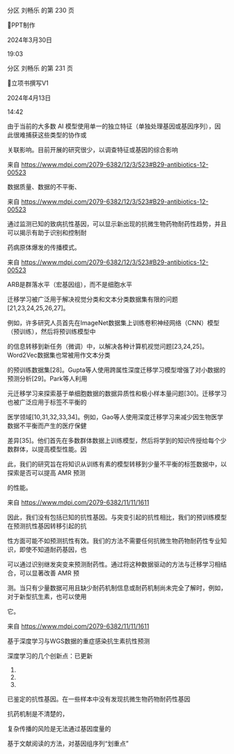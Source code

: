 分区 刘畅乐 的第 230 页

PPT制作

2024年3月30日

19:03

分区 刘畅乐 的第 231 页

立项书撰写V1

2024年4月13日

14:42



由于当前的大多数 AI 模型使用单一的独立特征（单独处理基因或基因序列），因此很难捕获这些类型的协作或

关联影响。目前开展的研究很少，以调查特征或基因的综合影响

来自 <https://www.mdpi.com/2079-6382/12/3/523#B29-antibiotics-12-00523>

数据质量、数据的不平衡、

来自 <https://www.mdpi.com/2079-6382/12/3/523#B29-antibiotics-12-00523>

通过监测已知的致病抗性基因，可以显示新出现的抗微生物药物耐药性趋势，并且可以揭示有助于识别和控制耐

药病原体爆发的传播模式。

来自 <https://www.mdpi.com/2079-6382/12/3/523#B29-antibiotics-12-00523>

ARB是群落水平（宏基因组），而不是细胞水平

迁移学习被广泛用于解决视觉分类和文本分类数据集有限的问题[21,23,24,25,26,27]。

例如，许多研究人员首先在ImageNet数据集上训练卷积神经网络（CNN）模型（预训练），然后将预训练模型中

的信息转移到新任务（微调）中，以解决各种计算机视觉问题[23,24,25]。Word2Vec数据集也常被用作文本分类

的预训练数据集[28]。Gupta等人使用跨属性深度迁移学习模型增强了对小数据的预测分析[29]。Park等人利用

元迁移学习来探索基于单细胞数据的数据异质性和极小样本量问题[30]。迁移学习也被广泛应用于标签不平衡的

医学领域[10,31,32,33,34]。例如，Gao等人使用深度迁移学习来减少因生物医学数据不平衡而产生的医疗保健

差异[35]。他们首先在多数群体数据上训练模型，然后将学到的知识传授给每个少数群体，以提高模型性能。因

此，我们的研究旨在将知识从训练有素的模型转移到少量不平衡的标签数据中，以探索是否可以提高 AMR 预测

的性能。

来自 <https://www.mdpi.com/2079-6382/11/11/1611>

因此，我们没有包括已知的抗性基因。与突变引起的抗性相比，我们的预训练模型在预测抗性基因转移引起的抗

性方面可能不如预测抗性有效。我们的方法不需要任何抗微生物药物耐药性专业知识，即使不知道耐药基因，也

可以通过识别继发突变来预测耐药性。通过将这种数据驱动的方法与迁移学习相结合，可以显著改善 AMR 预

测。当只有少量数据可用且缺少耐药机制信息或耐药机制尚未完全了解时，例如，对于新型抗生素，也可以使用

它。

来自 <https://www.mdpi.com/2079-6382/11/11/1611>

基于深度学习与WGS数据的重症感染抗生素抗性预测

深度学习的几个创新点：已更新

1.

2.

3.

已鉴定的抗性基因。在一些样本中没有发现抗微生物药物耐药性基因

抗药机制是不清楚的，

复杂传播的风险是无法通过基因度量的

基于文献阅读的方法，对基因组序列“划重点”

